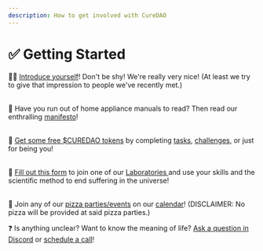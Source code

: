 ```yaml
---
description: How to get involved with CureDAO
---
```


# ✅ Getting Started

🙋‍♂️ [Introduce yourself](https://discord.gg/n6Xcn2f7Y3)! Don't be shy!  We're really very nice! (At least we try to give that impression to people we've recently met.)

\
📜 Have you run out of home appliance manuals to read?  Then read our enthralling [manifesto](https://docs.curedao.org)!&#x20;

\
🎁 [Get some free $CUREDAO tokens](../../../get-tokens.md) by completing [tasks](../../../task-management/do-a-task-and-create-pull-request.md), [challenges](https://app.gitbook.com/o/5VrxfXthJ6nareW3125z/s/164CGXph9nbRQKcXbkMa/), or just for being you!&#x20;

\
🧪 [Fill out this form](https://notionforms.io/forms/join-curedao) to join one of our [Laboratories ](../../../../constitution/5-organization.md#initial-laboratories)and use your skills and the scientific method to end suffering in the universe!

\
📆 Join any of our [pizza parties/events](https://calendar.google.com/calendar/u/0?cid=aGVsbG9AY3VyZWRhby5vcmc) on our [calendar](https://calendar.google.com/calendar/u/0?cid=aGVsbG9AY3VyZWRhby5vcmc)! (DISCLAIMER: No pizza will be provided at said pizza parties.)

❓ Is anything unclear? Want to know the meaning of life? [Ask a question in Discord](https://discord.gg/9yyYFBqs5H) or [schedule a call](https://calendly.com/optomitron)!

